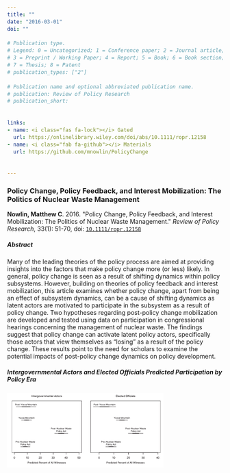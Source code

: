 ```yaml
---
title: ""
date: "2016-03-01"
doi: ""

# Publication type.
# Legend: 0 = Uncategorized; 1 = Conference paper; 2 = Journal article;
# 3 = Preprint / Working Paper; 4 = Report; 5 = Book; 6 = Book section;
# 7 = Thesis; 8 = Patent
# publication_types: ["2"]

# Publication name and optional abbreviated publication name.
# publication: Review of Policy Research
# publication_short: 


links:
- name: <i class="fas fa-lock"></i> Gated
  url: https://onlinelibrary.wiley.com/doi/abs/10.1111/ropr.12158
- name: <i class="fab fa-github"></i> Materials 
  url: https://github.com/mnowlin/PolicyChange


---
```


### Policy Change, Policy Feedback, and Interest Mobilization: The Politics of Nuclear Waste Management

**Nowlin, Matthew C**. 2016. "Policy Change, Policy Feedback, and Interest Mobilization: The Politics of Nuclear Waste Management." _Review of Policy Research_, 33(1): 51-70, doi: <a href="https://onlinelibrary.wiley.com/doi/abs/10.1111/ropr.12158" itemprop="url">`10.1111/ropr.12158`</span></a> 


##### Abstract 
Many of the leading theories of the policy process are aimed at providing insights into the factors that make policy change more (or less) likely. In general, policy change is seen as a result of shifting dynamics within policy subsystems. However, building on theories of policy feedback and interest mobilization, this article examines whether policy change, apart from being an effect of subsystem dynamics, can be a cause of shifting dynamics as latent actors are motivated to participate in the subsystem as a result of policy change. Two hypotheses regarding post-policy change mobilization are developed and tested using data on participation in congressional hearings concerning the management of nuclear waste. The findings suggest that policy change can activate latent policy actors, specifically those actors that view themselves as “losing” as a result of the policy change. These results point to the need for scholars to examine the potential impacts of post-policy change dynamics on policy development.


#####  Intergovernmental Actors and Elected Officials Predicted Participation by Policy Era

![](fig.png)

